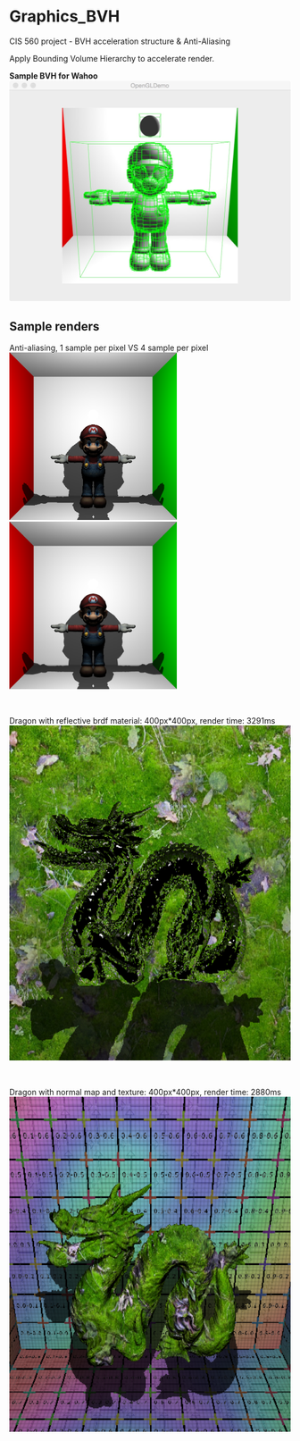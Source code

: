 # Graphics_BVH
CIS 560 project - BVH acceleration structure & Anti-Aliasing

Apply Bounding Volume Hierarchy to accelerate render.

**Sample BVH for Wahoo**
![wahoo](Renders/BVH_wahoo_level13.jpg)

**Sample renders**
------------------------------
Anti-aliasing, 1 sample per pixel VS 4 sample per pixel<br>
<img src="./Renders/wahoo_1sample_random_1538ms.bmp" height="300"></img>
<img src="./Renders/wahoo_16sample_uniform_25021ms.bmp" height="300"></img>

<br>

Dragon with reflective brdf material: 400px*400px, render time: 3291ms<br>
<img src="./Renders/dragon_material2_3291ms.bmp" height="600"></img> 
    
<br>

Dragon with normal map and texture: 400px*400px, render time: 2880ms<br> 
<img src="./Renders/dragon_texture_2808ms.bmp" height="600"></img> 
    


